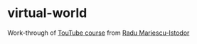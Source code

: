# virtual-world
Work-through of [TouTube course](https://www.youtube.com/watch?v=V_C7L7zelz8&list=PLB0Tybl0UNfZtY5IQl1aNwcoOPJNtnPEO) from [Radu Mariescu-Istodor](https://www.youtube.com/RaduMariescuIstodor)
